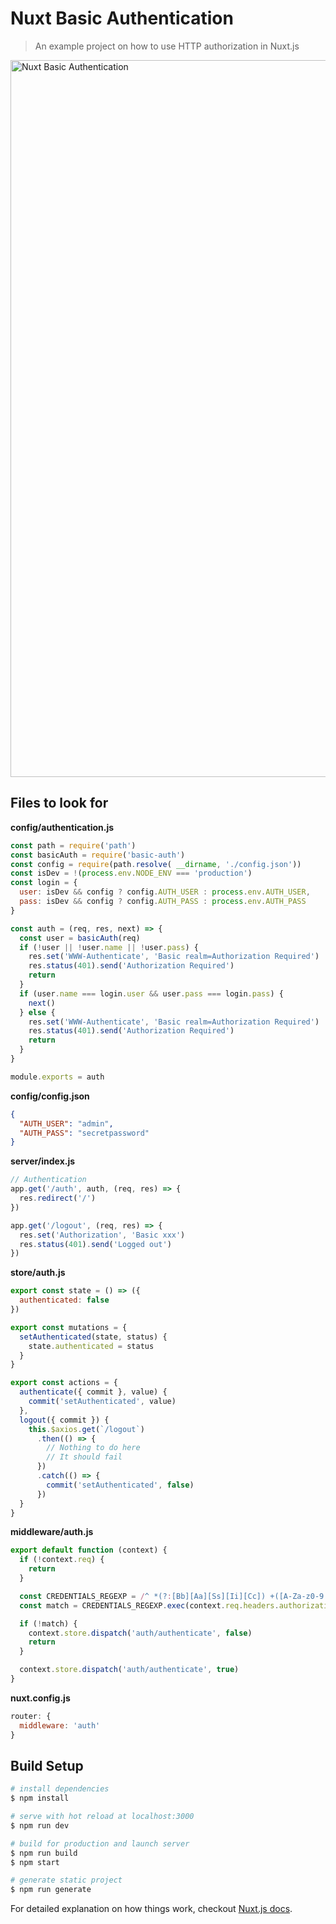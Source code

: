 # Nuxt Basic Authentication

> An example project on how to use HTTP authorization in Nuxt.js

<img width="1147" alt="Nuxt Basic Authentication" src="https://user-images.githubusercontent.com/7046481/58576940-527c3b00-823d-11e9-8267-189d9a7ae71b.png">

## Files to look for
**config/authentication.js**
```js
const path = require('path')
const basicAuth = require('basic-auth')
const config = require(path.resolve( __dirname, './config.json'))
const isDev = !(process.env.NODE_ENV === 'production')
const login = {
  user: isDev && config ? config.AUTH_USER : process.env.AUTH_USER,
  pass: isDev && config ? config.AUTH_PASS : process.env.AUTH_PASS
}

const auth = (req, res, next) => {
  const user = basicAuth(req)
  if (!user || !user.name || !user.pass) {
    res.set('WWW-Authenticate', 'Basic realm=Authorization Required')
    res.status(401).send('Authorization Required')
    return
  }
  if (user.name === login.user && user.pass === login.pass) {
    next()
  } else {
    res.set('WWW-Authenticate', 'Basic realm=Authorization Required')
    res.status(401).send('Authorization Required')
    return
  }
}

module.exports = auth
```
**config/config.json**
```json
{
  "AUTH_USER": "admin",
  "AUTH_PASS": "secretpassword"
}
```
**server/index.js**
```js
// Authentication
app.get('/auth', auth, (req, res) => {
  res.redirect('/')
})

app.get('/logout', (req, res) => {
  res.set('Authorization', 'Basic xxx')
  res.status(401).send('Logged out')
})
```
**store/auth.js**
```js
export const state = () => ({
  authenticated: false
})

export const mutations = {
  setAuthenticated(state, status) {
    state.authenticated = status
  }
}

export const actions = {
  authenticate({ commit }, value) {
    commit('setAuthenticated', value)
  },
  logout({ commit }) {
    this.$axios.get(`/logout`)
      .then(() => {
        // Nothing to do here
        // It should fail
      })
      .catch(() => {
        commit('setAuthenticated', false)
      })
  }
}
```
**middleware/auth.js**
```js
export default function (context) {
  if (!context.req) {
    return
  }

  const CREDENTIALS_REGEXP = /^ *(?:[Bb][Aa][Ss][Ii][Cc]) +([A-Za-z0-9._~+/-]+=*) *$/
  const match = CREDENTIALS_REGEXP.exec(context.req.headers.authorization)

  if (!match) {
    context.store.dispatch('auth/authenticate', false)
    return
  }

  context.store.dispatch('auth/authenticate', true)
}
```
**nuxt.config.js**
```js
router: {
  middleware: 'auth'
}
````

## Build Setup

``` bash
# install dependencies
$ npm install

# serve with hot reload at localhost:3000
$ npm run dev

# build for production and launch server
$ npm run build
$ npm start

# generate static project
$ npm run generate
```

For detailed explanation on how things work, checkout [Nuxt.js docs](https://nuxtjs.org).
